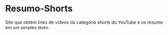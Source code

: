 # Resumo-Shorts
Site que obtém links de vídeos da categoria shorts do YouTube e os resume em um simples texto.
